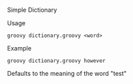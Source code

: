 Simple Dictionary

Usage

```
groovy dictionary.groovy <word>
```
Example
```
groovy dictionary.groovy however
```

Defaults to the meaning of the word "test"
